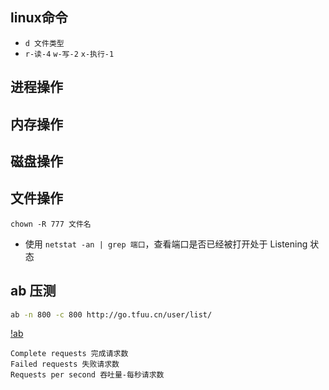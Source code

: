 
## linux命令
- `d 文件类型`
- `r-读-4` `w-写-2` `x-执行-1`

## 进程操作


## 内存操作


## 磁盘操作


## 文件操作
```
chown -R 777 文件名
```

- 使用 `netstat -an | grep 端口`，查看端口是否已经被打开处于 Listening 状态

## ab 压测

```bash
ab -n 800 -c 800 http://go.tfuu.cn/user/list/
```

[!ab](ab.jpeg)

```
Complete requests 完成请求数
Failed requests 失败请求数
Requests per second 吞吐量-每秒请求数
```